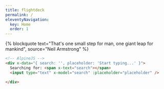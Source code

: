 ```yaml
---
title: flightdeck
permalink: /
eleventyNavigation:
  key: Home
  order: 1
---
```


<article>
{% blockquote text="That's one small step for man, one giant leap for mankind", source="Neil Armstrong" %}
</article>

``` html
<!-- AlpineJS -->
<div x-data="{ search: '', placeholder: 'Start typing...' }">
  Searching for: <span x-text="search"></span>
  <input type="text" x-model="search" :placeholder="placeholder" />

</div>
```
